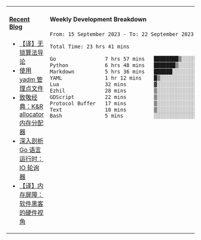 <table width="960px">
<tr>
<td valign="top" width="50%">

#### <a href="https://www.kongjun18.me" target="_blank">Recent Blog</a>

<!-- BLOG-POST-LIST:START -->
- [【译】无锁算法导论](https://kongjun18.github.io/posts/2023/07/14/)
- [使用 yadm 管理点文件](https://kongjun18.github.io/posts/2023/04/07/)
- [致敬经典：K&amp;R allocator 内存分配器](https://kongjun18.github.io/posts/2022/12/12/)
- [深入剖析 Go 语言运行时：IO 轮询器](https://kongjun18.github.io/posts/2022/11/21/)
- [【译】内存屏障：软件黑客的硬件视角](https://kongjun18.github.io/posts/2022/11/03/)
<!-- BLOG-POST-LIST:END -->

</td>
<td valign="top" width="50%">

#### Weekly Development Breakdown

<!--START_SECTION:waka-->

```txt
From: 15 September 2023 - To: 22 September 2023

Total Time: 23 hrs 41 mins

Go                7 hrs 57 mins   ████████▒░░░░░░░░░░░░░░░░   33.60 %
Python            6 hrs 48 mins   ███████▒░░░░░░░░░░░░░░░░░   28.71 %
Markdown          5 hrs 36 mins   ██████░░░░░░░░░░░░░░░░░░░   23.70 %
YAML              1 hr 12 mins    █▒░░░░░░░░░░░░░░░░░░░░░░░   05.09 %
Lua               32 mins         ▓░░░░░░░░░░░░░░░░░░░░░░░░   02.28 %
Ezhil             28 mins         ▒░░░░░░░░░░░░░░░░░░░░░░░░   01.98 %
GDScript          22 mins         ▒░░░░░░░░░░░░░░░░░░░░░░░░   01.61 %
Protocol Buffer   17 mins         ▒░░░░░░░░░░░░░░░░░░░░░░░░   01.24 %
Text              10 mins         ▒░░░░░░░░░░░░░░░░░░░░░░░░   00.73 %
Bash              5 mins          ░░░░░░░░░░░░░░░░░░░░░░░░░   00.40 %
```

<!--END_SECTION:waka-->
</td>
</tr>

</table>
